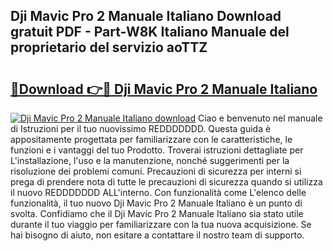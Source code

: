 ## Dji Mavic Pro 2 Manuale Italiano Download gratuit PDF - Part-W8K Italiano Manuale del proprietario del servizio aoTTZ

# <h2><a href="http://dfdky73.blite.top/?on=Dji+Mavic+Pro+2+Manuale+Italiano">🔗Download 👉🔴 Dji Mavic Pro 2 Manuale Italiano</a></h2>

[![Dji Mavic Pro 2 Manuale Italiano download](https://i.imgur.com/lujVjoI.png)](http://dfdky73.blite.top/?on=Dji+Mavic+Pro+2+Manuale+Italiano)
Ciao e benvenuto nel manuale di Istruzioni per il tuo nuovissimo REDDDDDDD. Questa guida è appositamente progettata per familiarizzare con le caratteristiche, le funzioni e i vantaggi del tuo Prodotto. Troverai istruzioni dettagliate per L'installazione, l'uso e la manutenzione, nonché suggerimenti per la risoluzione dei problemi comuni. Precauzioni di sicurezza per interni si prega di prendere nota di tutte le precauzioni di sicurezza quando si utilizza il nuovo REDDDDDDD ALL'interno. Con funzionalità come L'elenco delle funzionalità, il tuo nuovo Dji Mavic Pro 2 Manuale Italiano è un punto di svolta. Confidiamo che il Dji Mavic Pro 2 Manuale Italiano sia stato utile durante il tuo viaggio per familiarizzare con la tua nuova acquisizione. Se hai bisogno di aiuto, non esitare a contattare il nostro team di supporto.
